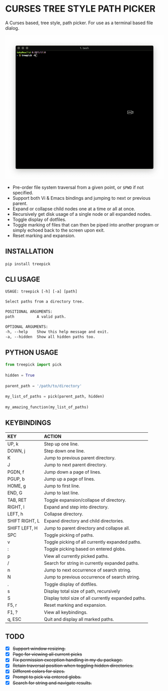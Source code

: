 # CURSES TREE STYLE PATH PICKER

A Curses based, tree style, path picker. For use as a terminal based file dialog.

![img](./treepick.gif "TreePick")

* Pre-order file system traversal from a given point, or `$PWD` if not
  specified.
* Support both Vi & Emacs bindings and jumping to next or previous parent.
* Expand or collapse child nodes one at a time or all at once.
* Recursively get disk usage of a single node or all expanded nodes.
* Toggle display of dotfiles.
* Toggle marking of files that can then be piped into another program or simply
  echoed back to the screen upon exit.
* Reset marking and expansion.

## INSTALLATION

`pip install treepick`

## CLI USAGE

```
USAGE: treepick [-h] [-a] [path]

Select paths from a directory tree.

POSITIONAL ARGUMENTS:
path          A valid path.

OPTIONAL ARGUMENTS:
-h, --help    Show this help message and exit.
-a, --hidden  Show all hidden paths too.
```

## PYTHON USAGE

```python
from treepick import pick

hidden = True

parent_path = '/path/to/directory'

my_list_of_paths = pick(parent_path, hidden)

my_amazing_function(my_list_of_paths)
```

## KEYBINDINGS

| KEY                | ACTION                                                |
| :----------------- | :---------------------------------------------------- |
| UP, k              | Step up one line.                                     |
| DOWN, j            | Step down one line.                                   |
| K                  | Jump to previous parent directory.                    |
| J                  | Jump to next parent directory.                        |
| PGDN, f            | Jump down a page of lines.                            |
| PGUP, b            | Jump up a page of lines.                              |
| HOME, g            | Jump to first line.                                   |
| END, G             | Jump to last line.                                    |
| TAB, RET           | Toggle expansion/collapse of directory.               |
| RIGHT, l           | Expand and step into directory.                       |
| LEFT, h            | Collapse directory.                                   |
| SHIFT RIGHT, L     | Expand directory and child directories.               |
| SHIFT LEFT, H      | Jump to parent directory and collapse all.            |
| SPC                | Toggle picking of paths.                              |
| v                  | Toggle picking of all currently expanded paths.       |
| :                  | Toggle picking based on entered globs.                |
| p                  | View all currently picked paths.                      |
| /                  | Search for string in currently expanded paths.        |
| n                  | Jump to next occurrence of search string.             |
| N                  | Jump to previous occurrence of search string.         |
| .                  | Toggle display of dotfiles.                           |
| s                  | Display total size of path, recursively               |
| S                  | Display totol size of all currently expanded paths.   |
| F5, r              | Reset marking and expansion.                          |
| F1, ?              | View all keybindings.                                 |
| q, ESC             | Quit and display all marked paths.                    |

## TODO

- [x] ~~Support window resizing.~~
- [x] ~~Page for viewing all current picks~~
- [x] ~~Fix permission exception handling in my du package.~~
- [x] ~~Retain traversal position when toggling hidden directories.~~
- [x] ~~Different colors for sizes.~~
- [x] ~~Prompt to pick via entered globs.~~
- [x] ~~Search for string and navigate results.~~
